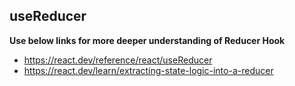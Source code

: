 ## useReducer

**Use below links for more deeper understanding of Reducer Hook**

- https://react.dev/reference/react/useReducer
- https://react.dev/learn/extracting-state-logic-into-a-reducer